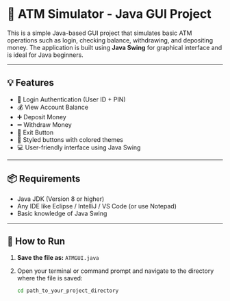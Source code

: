 # 🏧 ATM Simulator - Java GUI Project

This is a simple Java-based GUI project that simulates basic ATM operations such as login, checking balance, withdrawing, and depositing money. The application is built using **Java Swing** for graphical interface and is ideal for Java beginners.

---

## 💡 Features

- 🔐 Login Authentication (User ID + PIN)
- 💰 View Account Balance
- ➕ Deposit Money
- ➖ Withdraw Money
- 🚪 Exit Button
- 🎨 Styled buttons with colored themes
- 💻 User-friendly interface using Java Swing

---

## 📦 Requirements

- Java JDK (Version 8 or higher)
- Any IDE like Eclipse / IntelliJ / VS Code (or use Notepad)
- Basic knowledge of Java Swing

---

## 🚀 How to Run

1. **Save the file as:** `ATMGUI.java`

2. Open your terminal or command prompt and navigate to the directory where the file is saved:

   ```bash
   cd path_to_your_project_directory

